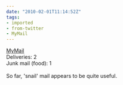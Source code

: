 ```yaml
---
date: "2010-02-01T11:14:52Z"
tags:
- imported
- from-twitter
- MyMail
---
```

[MyMail](/tags/MyMail)\
Deliveries: 2\
Junk mail \(food): 1\
\
So far, 'snail' mail appears to be quite useful.
